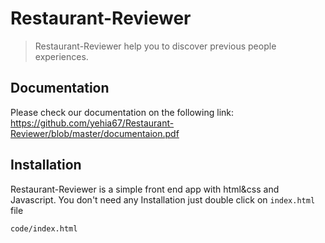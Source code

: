 # Restaurant-Reviewer
>Restaurant-Reviewer help you to discover previous people experiences.
## Documentation
Please check our documentation on the following link:
https://github.com/yehia67/Restaurant-Reviewer/blob/master/documentaion.pdf

## Installation
Restaurant-Reviewer is a simple front end app with html&css and Javascript.
You don't need any Installation just double click on ```index.html``` file

```code/index.html```



